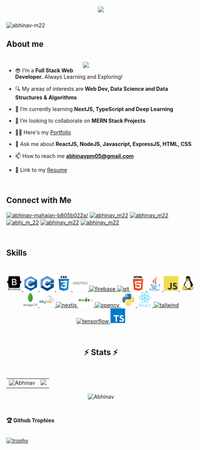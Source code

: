 <!-- <h1 align="center">Hi 👋, I'm Abhinav</h1>
<h3 align="center">A passionate Full Stack Web Developer</h3> -->

<h1 align="center">
  <a href="https://git.io/typing-svg">
    <img src="https://readme-typing-svg.herokuapp.com/?lines=Hi,+There!+👋;I'm+Abhinav....;Full+Stack+Web+Developer!;&center=true&size=27">
  </a>
</h1>

<p align="left"> <img src="https://komarev.com/ghpvc/?username=abhinav-m22&label=Profile%20views&color=0e75b6&style=flat" alt="abhinav-m22" /> </p>

## **About me**

<br>
<picture> <img align="right" src="https://user-images.githubusercontent.com/74038190/212748842-9fcbad5b-6173-4175-8a61-521f3dbb7514.gif" width = 300px></picture>


- 😎 I’m a  **Full Stack Web Developer.** Always Learning and Exploring!

- 🔍 My areas of interests are **Web Dev, Data Science and Data Structures & Algorithms**

- 🔭 I’m currently learning **NextJS, TypeScript and Deep Learning**

- 👯 I’m looking to collaborate on **MERN Stack Projects**

- 👨‍💻 Here's my [Portfolio](https://abhinav-m22.github.io/personal-portfolio)

- 💬 Ask me about **ReactJS, NodeJS, Javascript, ExpressJS, HTML, CSS**

- 📫 How to reach me **abhinavpm05@gmail.com**

- 📄 Link to my [Resume](https://drive.google.com/file/d/1TgU8qu7Q7uIv4hjpzmf_2Wx7eRrSFrI1/view)

<br>



## <b> Connect with Me</b>
<p align="left">
<a href="https://linkedin.com/in/abhinav-mahajan-b805b022a/" target="blank"><img align="center" src="https://raw.githubusercontent.com/rahuldkjain/github-profile-readme-generator/master/src/images/icons/Social/linked-in-alt.svg" alt="abhinav-mahajan-b805b022a/" height="30" width="40" /></a>
<a href="https://www.leetcode.com/abhinav_m22" target="blank"><img align="center" src="https://raw.githubusercontent.com/rahuldkjain/github-profile-readme-generator/master/src/images/icons/Social/leet-code.svg" alt="abhinav_m22" height="30" width="40" /></a>
<a href="https://auth.geeksforgeeks.org/user/abhinav_m22" target="blank"><img align="center" src="https://raw.githubusercontent.com/rahuldkjain/github-profile-readme-generator/master/src/images/icons/Social/geeks-for-geeks.svg" alt="abhinav_m22" height="30" width="40" /></a>
<a href="https://instagram.com/abhi_m_22" target="blank"><img align="center" src="https://raw.githubusercontent.com/rahuldkjain/github-profile-readme-generator/master/src/images/icons/Social/instagram.svg" alt="abhi_m_22" height="30" width="40" /></a>
<a href="https://www.codechef.com/users/abhinav_m22" target="blank"><img align="center" src="https://cdn.jsdelivr.net/npm/simple-icons@3.1.0/icons/codechef.svg" alt="abhinav_m22" height="30" width="40" /></a>
<a href="https://www.hackerrank.com/abhinav_m22" target="blank"><img align="center" src="https://raw.githubusercontent.com/rahuldkjain/github-profile-readme-generator/master/src/images/icons/Social/hackerrank.svg" alt="abhinav_m22" height="30" width="40" /></a>
</p>
<br>

## <b> Skills</b>
<br>
<p align="center"> <a href="https://getbootstrap.com" target="_blank" rel="noreferrer"> <img src="https://raw.githubusercontent.com/devicons/devicon/master/icons/bootstrap/bootstrap-plain-wordmark.svg" alt="bootstrap" width="40" height="40"/> </a> <a href="https://www.cprogramming.com/" target="_blank" rel="noreferrer"> <img src="https://raw.githubusercontent.com/devicons/devicon/master/icons/c/c-original.svg" alt="c" width="40" height="40"/> </a> <a href="https://www.w3schools.com/cpp/" target="_blank" rel="noreferrer"> <img src="https://raw.githubusercontent.com/devicons/devicon/master/icons/cplusplus/cplusplus-original.svg" alt="cplusplus" width="40" height="40"/> </a> <a href="https://www.w3schools.com/css/" target="_blank" rel="noreferrer"> <img src="https://raw.githubusercontent.com/devicons/devicon/master/icons/css3/css3-original-wordmark.svg" alt="css3" width="40" height="40"/> </a> <a href="https://expressjs.com" target="_blank" rel="noreferrer"> <img src="https://raw.githubusercontent.com/devicons/devicon/master/icons/express/express-original-wordmark.svg" alt="express" width="40" height="40"/> </a> <a href="https://firebase.google.com/" target="_blank" rel="noreferrer"> <img src="https://www.vectorlogo.zone/logos/firebase/firebase-icon.svg" alt="firebase" width="40" height="40"/> </a> <a href="https://git-scm.com/" target="_blank" rel="noreferrer"> <img src="https://www.vectorlogo.zone/logos/git-scm/git-scm-icon.svg" alt="git" width="40" height="40"/> </a> <a href="https://www.w3.org/html/" target="_blank" rel="noreferrer"> <img src="https://raw.githubusercontent.com/devicons/devicon/master/icons/html5/html5-original-wordmark.svg" alt="html5" width="40" height="40"/> </a> <a href="https://www.java.com" target="_blank" rel="noreferrer"> <img src="https://raw.githubusercontent.com/devicons/devicon/master/icons/java/java-original.svg" alt="java" width="40" height="40"/> </a> <a href="https://developer.mozilla.org/en-US/docs/Web/JavaScript" target="_blank" rel="noreferrer"> <img src="https://raw.githubusercontent.com/devicons/devicon/master/icons/javascript/javascript-original.svg" alt="javascript" width="40" height="40"/> </a> <a href="https://www.linux.org/" target="_blank" rel="noreferrer"> <img src="https://raw.githubusercontent.com/devicons/devicon/master/icons/linux/linux-original.svg" alt="linux" width="40" height="40"/> </a> <a href="https://www.mongodb.com/" target="_blank" rel="noreferrer"> <img src="https://raw.githubusercontent.com/devicons/devicon/master/icons/mongodb/mongodb-original-wordmark.svg" alt="mongodb" width="40" height="40"/> </a> <a href="https://www.mysql.com/" target="_blank" rel="noreferrer"> <img src="https://raw.githubusercontent.com/devicons/devicon/master/icons/mysql/mysql-original-wordmark.svg" alt="mysql" width="40" height="40"/> </a> <a href="https://nextjs.org/" target="_blank" rel="noreferrer"> <img src="https://cdn.worldvectorlogo.com/logos/nextjs-2.svg" alt="nextjs" width="40" height="40"/> </a> <a href="https://nodejs.org" target="_blank" rel="noreferrer"> <img src="https://raw.githubusercontent.com/devicons/devicon/master/icons/nodejs/nodejs-original-wordmark.svg" alt="nodejs" width="40" height="40"/> </a> <a href="https://opencv.org/" target="_blank" rel="noreferrer"> <img src="https://www.vectorlogo.zone/logos/opencv/opencv-icon.svg" alt="opencv" width="40" height="40"/> </a> <a href="https://www.python.org" target="_blank" rel="noreferrer"> <img src="https://raw.githubusercontent.com/devicons/devicon/master/icons/python/python-original.svg" alt="python" width="40" height="40"/> </a> <a href="https://reactjs.org/" target="_blank" rel="noreferrer"> <img src="https://raw.githubusercontent.com/devicons/devicon/master/icons/react/react-original-wordmark.svg" alt="react" width="40" height="40"/> </a> <a href="https://tailwindcss.com/" target="_blank" rel="noreferrer"> <img src="https://www.vectorlogo.zone/logos/tailwindcss/tailwindcss-icon.svg" alt="tailwind" width="40" height="40"/> </a> <a href="https://www.tensorflow.org" target="_blank" rel="noreferrer"> <img src="https://www.vectorlogo.zone/logos/tensorflow/tensorflow-icon.svg" alt="tensorflow" width="40" height="40"/> </a> <a href="https://www.typescriptlang.org/" target="_blank" rel="noreferrer"> <img src="https://raw.githubusercontent.com/devicons/devicon/master/icons/typescript/typescript-original.svg" alt="typescript" width="40" height="40"/> </a> </p>

<br>

<h2 align="center">⚡ Stats ⚡</h2>
<br>
<p align=center>
  <div align=center>
    <table>
        <tr> 
            <td><img src="https://github-readme-streak-stats.herokuapp.com/?user=abhinav-m22&theme=radical" alt="Abhinav"/>
            <td><img src="https://github-readme-stats.vercel.app/api?username=abhinav-m22&count_private=true&show_icons=true&theme=radical" /></td>
        </tr>
    </table>
  </div>
  <p align="center"><img src="https://github-readme-stats.vercel.app/api/top-langs?username=abhinav-m22&show_icons=true&theme=radical&layout=compact" alt="Abhinav" /></p>
  <br>

</p>

<summary><b>🏆 Github Trophies</b></summary>
<br>

[![trophy](https://github-profile-trophy.vercel.app/?username=abhinav-m22&theme=radical&row=1&column=7&margin-w=30)](https://github.com/ryo-ma/github-profile-trophy)
